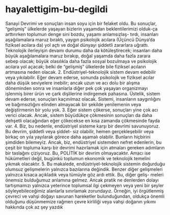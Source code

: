 # hayalettigim-bu-degildi
Sanayi Devrimi ve sonuçları insan soyu için bir felaket oldu. Bu sonuçlar, “gelişmiş” ülkelerde yaşayan
bizlerin yaşamdan beklentilerimizi olduk-ça arttırırken toplumun denge sini bozdu, yaşamı anlamsızlaş-
tırdı, insanları aşağılamalara maruz bıraktı, yaygın psikolojik acılara (Üçüncü Dünya’da fiziksel acılara
da) yol açtı ve doğal dünyayı şiddetli zararlara uğrattı. Teknolojik ilerleyişin devamı durumu daha da
kötüleştirecek; insanları daha büyük aşağılamalara maruz bırakıp, doğal yaşamda daha fazla zarara			
sebep olacak; büyük olasılıkla daha fazla sosyal bozulmaya ve psikolojik acılara yol açacak; belki de
“gelişmiş” ülkelerde bile fiziksel acıların artmasına neden olacak.
2. Endüstriyel-teknolojik sistem devam edebilir veya yıkılabilir. Eğer devam ederse, sonunda psikolojik
ve fiziksel acılar daha düşük seviyelere inebilir; ancak uzun ve acı dolu bir alışma döneminden sonra
ve insanlarla diğer pek çok yaşayan organizmayı işlenmiş birer ürün ve çark dişlilerine indirgemek
pahasına. Üstelik, sistem devam ederse, sonuçları kaçınılmaz olacak. Sistemi, insanların saygınlığını ve
bağımsızlığını elinden almayacak bir şekilde yenilemenin veya değiştirmenin bir yolu yok.
3. Eğer sistem çökerse, sonuçları yine çok acı verici olacak. Ancak, sistem büyüdükçe çökmesinin
sonuçları da daha dehşetli olacağından eğer çökecekse en kısa zamanda çökmesinde fayda var.
4. Biz, bu nedenle, endüstriyel sisteme karşı bir devrimi savunuyoruz. Bu devrim, şiddetli veya şiddet-
siz olabilir, hemen gerçekleşebilir veya birkaç on yıla yayılarak görece daha aşamalı olabilir. Bunların
hiçbirini şimdiden bilemeyiz. Ancak, biz, endüstriyel sistemden nefret edenlerin, bu çeşit bir topluma
karşı bir devrimi hazırlamak için atmaları gereken adımların bir taslağını çiziyoruz. Bu, POLİTİK bir
devrim olmayacaktır. Amacı ise hükümetleri değil, bugünkü toplumun ekonomik ve teknolojik temelini
yıkmak olacaktır.
5. Bu makalede, endüstriyel-teknolojik sistemin doğurduğu olumsuz gelişmelerin yalnızca bazılarına
değindik. Benzer diğer gelişmeleri yalnızca kısaca açıkladık veya tümüyle göz ardı ettik. Bu, diğer geliş-
meleri önemsiz bulduğumuz anlamına gelmez. Ancak pratik ne denlerden dolayı tartışmamızı yalnızca
yeterince toplumsal ilgi çekmeyen veya yeni bir şeyler söyleyebileceğimiz alanlarla sınırlamak zorundayız.
Örneğin, iyi örgütlenmiş çevreci ve vahşi doğayı savunan hareketler bulunduğundan, oldukça önemli
olduğunu düşünmemize rağmen çevre kirliliği veya vahşi doğanın yıkımı hakkında çok az şey yazdık
